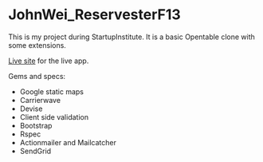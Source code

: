 JohnWei_ReservesterF13
======================
This is my project during StartupInstitute.  It is a basic Opentable clone with some extensions.

[Live site](http://boiling-dawn-4861.herokuapp.com/) for the live app.

Gems and specs:

- Google static maps
- Carrierwave
- Devise
- Client side validation
- Bootstrap
- Rspec
- Actionmailer and Mailcatcher
- SendGrid

